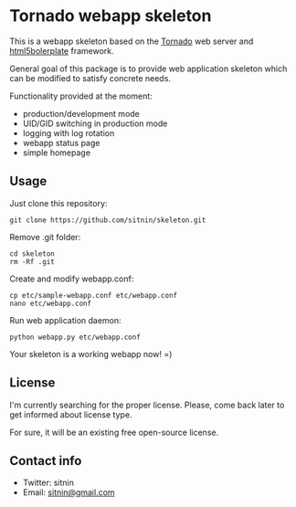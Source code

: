 Tornado webapp skeleton
=======================

This is a webapp skeleton based on the [Tornado](https://github.com/facebook/tornado) web server and [html5bolerplate](http://html5boilerplate.com/) framework.

General goal of this package is to provide web application skeleton which can be modified to satisfy concrete needs.

Functionality provided at the moment:

- production/development mode
- UID/GID switching in production mode
- logging with log rotation
- webapp status page
- simple homepage

Usage
-----

Just clone this repository:

    git clone https://github.com/sitnin/skeleton.git

Remove .git folder:

    cd skeleton
    rm -Rf .git

Create and modify webapp.conf:

    cp etc/sample-webapp.conf etc/webapp.conf
    nano etc/webapp.conf

Run web application daemon:

    python webapp.py etc/webapp.conf

Your skeleton is a working webapp now! =)

License
-------

I'm currently searching for the proper license. Please, come back later to get informed about license type.

For sure, it will be an existing free open-source license.

Contact info
------------

- Twitter: sitnin
- Email: [sitnin@gmail.com](mailto:sitnin@gmail.com)
